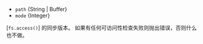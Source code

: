 <!-- YAML
added: v0.11.15
-->

* `path` {String | Buffer}
* `mode` {Integer}

[`fs.access()`] 的同步版本。
如果有任何可访问性检查失败则抛出错误，否则什么也不做。

